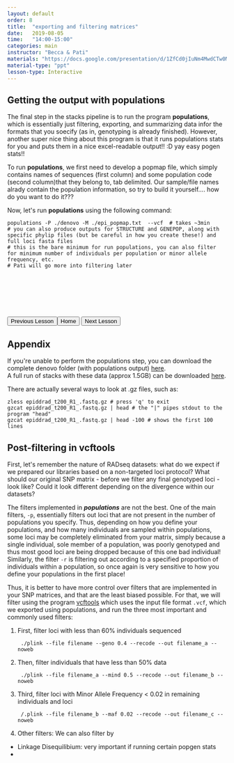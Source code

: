 ```yaml
---
layout: default
order: 8
title:  "exporting and filtering matrices"
date:   2019-08-05
time:   "14:00-15:00"
categories: main
instructor: "Becca & Pati"
materials: "https://docs.google.com/presentation/d/1ZfCd0jIuNm4MwdCTw0MOXtyLBBlpRB3Xt_jHWhOcQhk/pub?start=false&loop=false&delayms=60000"
material-type: "ppt"
lesson-type: Interactive
---
```



Getting the output with **populations**
----

The final step in the stacks pipeline is to run the program **populations**, which is essentially just filtering, exporting, and summarizing data infor the formats that you soecify (as in, genotyping is already finished). However, another super nice thing about this program is that it runs populations stats for you and puts them in a nice excel-readable output!! :D yay easy pogen stats!!  

To run **populations**, we first need to develop a popmap file, which simply contains names of sequences (first column) and some population code (second column)that they belong to, tab delimited. Our sample/file names alrady contain the population information, so try to build it yourself.... how do you want to do it???



Now, let's run **populations** using the following command:

    populations -P ./denovo -M ./epi_popmap.txt  --vcf  # takes ~3min
    # you can also produce outputs for STRUCTURE and GENEPOP, along with specific phylip files (but be careful in how you create these!) and full loci fasta files
    # this is the bare minimum for run populations, you can also filter for minimum number of individuals per population or minor allele frequency, etc. 
    # Pati will go more into filtering later


<br><br>



<br><br>

<a href="https://rdtarvin.github.io/IBS2019_Genomics-of-Biodiversity/main/2019/08/05/06-stacks-pipeline.html"><button>Previous Lesson</button></a><a href="https://rdtarvin.github.io/IBS2019_Genomics-of-Biodiversity/"><button>Home</button></a>    <a href="https://rdtarvin.github.io/IBS2019_Genomics-of-Biodiversity/main/2019/08/05/09-raxml-epi.html"><button>Next Lesson</button></a>


## Appendix

If you're unable to perform the populations step, you can download the complete denovo folder (with populations output) [here](https://drive.google.com/drive/folders/1RdCsMo6YpOppUigrDgdDv7ju3xaBFD2G?usp=sharing).<br>
A full run of stacks with these data (approx 1.5GB) can be downloaded [here](https://drive.google.com/drive/folders/172ZgAdYmVJhZ_ILaKgY5EHRqV-dWnf_y?usp=sharing).<br>

There are actually several ways to look at .gz files, such as:
```
zless epiddrad_t200_R1_.fastq.gz # press 'q' to exit
gzcat epiddrad_t200_R1_.fastq.gz | head # the "|" pipes stdout to the program "head"
gzcat epiddrad_t200_R1_.fastq.gz | head -100 # shows the first 100 lines
```




Post-filtering in **vcftools**
----
First, let's remember the nature of RADseq datasets: what do we expect if we prepared our libraries based on a non-targeted loci protocol? What should our original SNP matrix - before we filter any final genotyped loci - look like? Could it look different depending on the divergence within our datasets?  



The filters implemented in ***populations*** are not the best. One of the main filters, `-p`, essentially filters out loci that are not present in the number of populations you specify. Thus, depending on how you define your populations, and how many individuals are sampled within populations, some loci may be completely eliminated from your matrix, simply because a single individual, sole member of a population, was poorly genotyped and thus most good loci are being dropped because of this one bad individual! Similarly, the filter `-r` is filtering out according to a specified proportion of individuals within a population, so once again is very sensitive to how you define your populations in the first place! 


Thus, it is better to have more control over filters that are implemented in your SNP matrices, and that are the least biased possible. For that, we will filter using the program [vcftools]() which uses the input file format `.vcf`, which we exported using populations, and run the three most important and commonly used filters: 

1. First, filter loci with less than 60% individuals sequenced

		./plink --file filename --geno 0.4 --recode --out filename_a --noweb


2. Then, filter individuals that have less than 50% data

		./plink --file filename_a --mind 0.5 --recode --out filename_b --noweb


3. Third, filter loci with Minor Allele Frequency < 0.02 in remaining individuals and loci

		/.plink --file filename_b --maf 0.02 --recode --out filename_c --noweb

4. Other filters: We can also filter by 

- Linkage Disequilibium: very important if running certain popgen stats
- 
